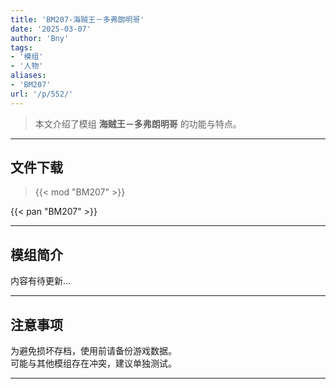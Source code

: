 ```yaml
---
title: 'BM207-海贼王－多弗朗明哥'
date: '2025-03-07'
author: 'Bny'
tags:
- '模组'
- '人物'
aliases:
- 'BM207'
url: '/p/552/'
---
```


> 本文介绍了模组 **海贼王－多弗朗明哥** 的功能与特点。

---

## 文件下载  

> {{< mod "BM207" >}}  

{{< pan "BM207" >}}  

---

## 模组简介

>  
内容有待更新...  

---

## 注意事项

>  
为避免损坏存档，使用前请备份游戏数据。  
可能与其他模组存在冲突，建议单独测试。  

---

